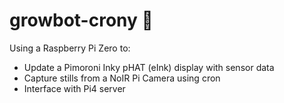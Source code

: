 # growbot-crony 📡

Using a Raspberry Pi Zero to:

- Update a Pimoroni Inky pHAT (eInk) display with sensor data
- Capture stills from a NoIR Pi Camera using cron
- Interface with Pi4 server
